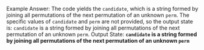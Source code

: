 Example Answer:
The code yields the `candidate`, which is a string formed by joining all permutations of the next permutation of an unknown `perm`. The specific values of `candidate` and `perm` are not provided, so the output state is: `candidate` is a string formed by joining all permutations of the next permutation of an unknown `perm`.
Output State: **`candidate` is a string formed by joining all permutations of the next permutation of an unknown `perm`**